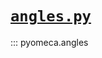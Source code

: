 # [`angles.py`](https://github.com/romainmartinez/pyomeca/blob/master/pyomeca/angles.py)

::: pyomeca.angles